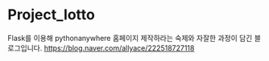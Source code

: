 # Project_lotto
 
Flask를 이용해 pythonanywhere 홈페이지 제작하라는 숙제와 
자잘한 과정이 담긴 블로그입니다.
https://blog.naver.com/allyace/222518727118

